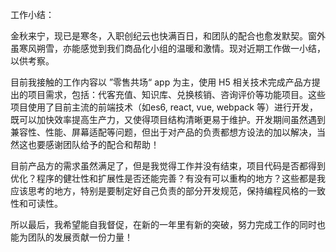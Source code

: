 工作小结：

金秋来宁，现已是寒冬，入职创纪云也快满百日，和团队的配合也愈发默契。窗外虽寒风朔雪，亦能感觉到我们商品化小组的温暖和激情。现对近期工作做一小结，以供考察。

目前我接触的工作内容以 ”零售共场“ app 为主，使用 H5 相关技术完成产品方提出的项目需求，包括：代客充值、知识库、兑换核销、咨询评价等功能项目。这些项目使用了目前主流的前端技术（如es6, react, vue, webpack 等）进行开发，既可以加快效率提高生产力，又使得项目结构清晰更易于维护。开发期间虽然遇到兼容性、性能、屏幕适配等问题，但出于对产品的负责都想方设法的加以解决，当然这也要感谢团队给予的配合和帮助！

目前产品方的需求虽然满足了，但是我觉得工作并没有结束，项目代码是否都得到优化？程序的健壮性和扩展性是否还能完善？有没有可以重构的地方？这些都是我应该思考的地方，特别是要制定好自己负责的部分开发规范，保持编程风格的一致性和可读性。

所以最后，我希望能自我督促，在新的一年里有新的突破，努力完成工作的同时也能为团队的发展贡献一份力量！